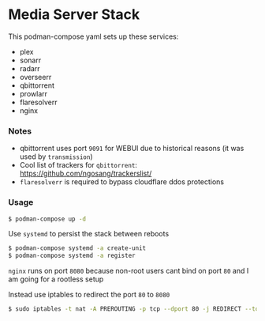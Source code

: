 # Media Server Stack

This podman-compose yaml sets up these services:

- plex
- sonarr
- radarr
- overseerr
- qbittorrent
- prowlarr
- flaresolverr
- nginx

### Notes

- qbittorrent uses port `9091` for WEBUI due to historical reasons (it was used by `transmission`)
- Cool list of trackers for `qbittorrent`: https://github.com/ngosang/trackerslist/
- `flaresolverr` is required to bypass cloudflare ddos protections

### Usage

```sh
$ podman-compose up -d
```

Use `systemd` to persist the stack between reboots

```sh
$ podman-compose systemd -a create-unit
$ podman-compose systemd -a register
```

`nginx` runs on port `8080` because non-root users cant bind on port `80` and I am going for a rootless setup

Instead use iptables to redirect the port `80` to `8080`

```sh
$ sudo iptables -t nat -A PREROUTING -p tcp --dport 80 -j REDIRECT --to-port 8080
```
